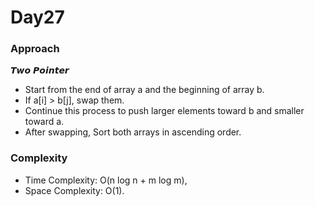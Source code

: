 # Day27

### Approach

𝙏𝙬𝙤 𝙋𝙤𝙞𝙣𝙩𝙚𝙧
- Start from the end of array a and the beginning of array b.
- If a[i] > b[j], swap them.
- Continue this process to push larger elements toward b and smaller toward a.
- After swapping, Sort both arrays in ascending order.

### Complexity

- Time Complexity: O(n log n + m log m),
- Space Complexity: O(1).
